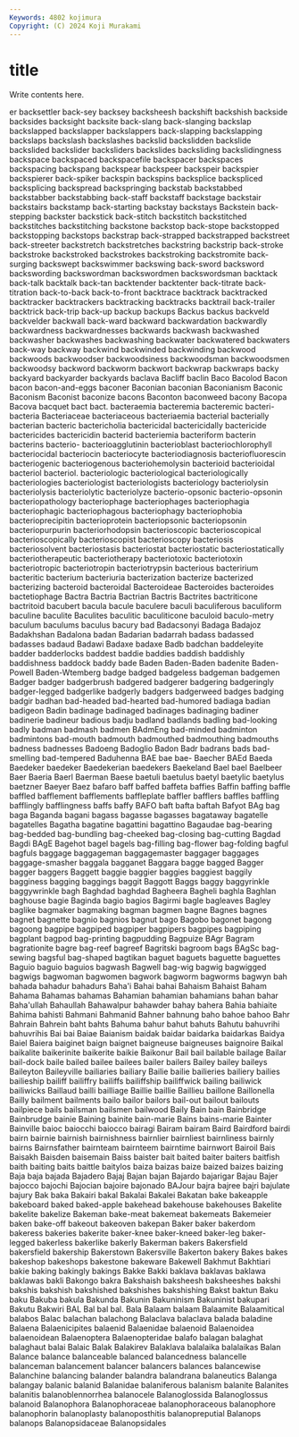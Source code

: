 ```yaml
---
Keywords: 4802 kojimura
Copyright: (C) 2024 Koji Murakami
---
```


# title

Write contents here.



er backsettler back-sey
backsey backsheesh backshift backshish backside backsides backsight backsite back-slang back-slanging
backslap backslapped backslapper backslappers back-slapping backslapping backslaps backslash backslashes backslid
backslidden backslide backslided backslider backsliders backslides backsliding backslidingness backspace backspaced
backspacefile backspacer backspaces backspacing backspang backspear backspeer backspeir backspier backspierer
back-spiker backspin backspins backsplice backspliced backsplicing backspread backspringing backstab backstabbed
backstabber backstabbing back-staff backstaff backstage backstair backstairs backstamp back-starting backstay
backstays Backstein back-stepping backster backstick back-stitch backstitch backstitched backstitches backstitching
backstone backstop back-stope backstopped backstopping backstops backstrap back-strapped backstrapped backstreet
back-streeter backstretch backstretches backstring backstrip back-stroke backstroke backstroked backstrokes backstroking
backstromite back-surging backswept backswimmer backswing back-sword backsword backswording backswordman backswordmen
backswordsman backtack back-talk backtalk back-tan backtender backtenter back-titrate back-titration back-to-back
back-to-front backtrace backtrack backtracked backtracker backtrackers backtracking backtracks backtrail back-trailer
backtrick back-trip back-up backup backups Backus backus backveld backvelder backwall
back-ward backward backwardation backwardly backwardness backwardnesses backwards backwash backwashed backwasher
backwashes backwashing backwater backwatered backwaters back-way backway backwind backwinded backwinding
backwood backwoods backwoodser backwoodsiness backwoodsman backwoodsmen backwoodsy backword backworm backwort
backwrap backwraps backy backyard backyarder backyards baclava Bacliff baclin Baco
Bacolod Bacon bacon bacon-and-eggs baconer Baconian baconian Baconianism Baconic Baconism
Baconist baconize bacons Baconton baconweed bacony Bacopa Bacova bacquet bact
bact. bacteraemia bacteremia bacteremic bacteri- bacteria Bacteriaceae bacteriaceous bacteriaemia bacterial
bacterially bacterian bacteric bactericholia bactericidal bactericidally bactericide bactericides bactericidin bacterid
bacteriemia bacteriform bacterin bacterins bacterio- bacterioagglutinin bacterioblast bacteriochlorophyll bacteriocidal bacteriocin
bacteriocyte bacteriodiagnosis bacteriofluorescin bacteriogenic bacteriogenous bacteriohemolysin bacterioid bacterioidal bacteriol bacteriol.
bacteriologic bacteriological bacteriologically bacteriologies bacteriologist bacteriologists bacteriology bacteriolysin bacteriolysis bacteriolytic
bacteriolyze bacterio-opsonic bacterio-opsonin bacteriopathology bacteriophage bacteriophages bacteriophagia bacteriophagic bacteriophagous bacteriophagy
bacteriophobia bacterioprecipitin bacterioprotein bacteriopsonic bacteriopsonin bacteriopurpurin bacteriorhodopsin bacterioscopic bacterioscopical bacterioscopically
bacterioscopist bacterioscopy bacteriosis bacteriosolvent bacteriostasis bacteriostat bacteriostatic bacteriostatically bacteriotherapeutic bacteriotherapy
bacteriotoxic bacteriotoxin bacteriotropic bacteriotropin bacteriotrypsin bacterious bacteririum bacteritic bacterium bacteriuria
bacterization bacterize bacterized bacterizing bacteroid bacteroidal Bacteroideae Bacteroides bacteroides bactetiophage
Bactra Bactria Bactrian Bactris Bactrites bactriticone bactritoid bacubert bacula bacule
baculere baculi baculiferous baculiform baculine baculite Baculites baculitic baculiticone baculoid
baculo-metry baculum baculums baculus bacury bad Badacsonyi Badaga Badajoz Badakhshan
Badalona badan Badarian badarrah badass badassed badasses badaud Badawi Badaxe
badaxe Badb badchan baddeleyite badder badderlocks baddest baddie baddies baddish
baddishly baddishness baddock baddy bade Baden Baden-Baden badenite Baden-Powell Baden-Wtemberg
badge badged badgeless badgeman badgemen Badger badger badgerbrush badgered badgerer
badgering badgeringly badger-legged badgerlike badgerly badgers badgerweed badges badging badgir
badhan bad-headed bad-hearted bad-humored badiaga badian badigeon Badin badinage badinaged
badinages badinaging badiner badinerie badineur badious badju badland badlands badling
bad-looking badly badman badmash badmen BAdmEng bad-minded badminton badmintons bad-mouth
badmouth badmouthed badmouthing badmouths badness badnesses Badoeng Badoglio Badon Badr
badrans bads bad-smelling bad-tempered Baduhenna BAE bae bae- Baecher BAEd
Baeda Baedeker baedeker Baedekerian baedekers Baekeland Bael bael Baelbeer Baer
Baeria Baerl Baerman Baese baetuli baetulus baetyl baetylic baetylus baetzner
Baeyer Baez bafaro baff baffed baffeta baffies Baffin baffing baffle
baffled bafflement bafflements baffleplate baffler bafflers baffles baffling bafflingly bafflingness
baffs baffy BAFO baft bafta baftah Bafyot BAg bag baga
Baganda bagani bagass bagasse bagasses bagataway bagatelle bagatelles Bagatha bagatine
bagattini bagattino Bagaudae bag-bearing bag-bedded bag-bundling bag-cheeked bag-closing bag-cutting Bagdad
Bagdi BAgE Bagehot bagel bagels bag-filling bag-flower bag-folding bagful bagfuls
baggage baggageman baggagemaster baggager baggages baggage-smasher baggala bagganet Baggara bagge
bagged Bagger bagger baggers Baggett baggie baggier baggies baggiest baggily
bagginess bagging baggings baggit Baggott Baggs baggy baggyrinkle baggywrinkle bagh
Baghdad baghdad Bagheera Bagheli baghla Baghlan baghouse bagie Baginda bagio
bagios Bagirmi bagle bagleaves Bagley baglike bagmaker bagmaking bagman bagmen
bagne Bagnes bagnes bagnet bagnette bagnio bagnios bagnut bago Bagobo
bagonet bagong bagoong bagpipe bagpiped bagpiper bagpipers bagpipes bagpiping bagplant
bagpod bag-printing bagpudding Bagpuize BAgr Bagram bagrationite bagre bag-reef bagreef
Bagritski bagroom bags BAgSc bag-sewing bagsful bag-shaped bagtikan baguet baguets
baguette baguettes Baguio baguio baguios bagwash Bagwell bag-wig bagwig bagwigged
bagwigs bagwoman bagwomen bagwork bagworm bagworms bagwyn bah bahada bahadur
bahadurs Baha'i Bahai bahai Bahaism Bahaist Baham Bahama Bahamas bahamas
Bahamian bahamian bahamians bahan bahar Baha'ullah Bahaullah Bahawalpur bahawder bahay
bahera Bahia bahiaite Bahima bahisti Bahmani Bahmanid Bahner bahnung baho
bahoe bahoo Bahr Bahrain Bahrein baht bahts Bahuma bahur bahut
bahuts Bahutu bahuvrihi bahuvrihis Bai bai Baiae Baianism baidak baidar
baidarka baidarkas Baidya Baiel Baiera baiginet baign baignet baigneuse baigneuses
baignoire Baikal baikalite baikerinite baikerite baikie Baikonur Bail bail bailable
bailage Bailar bail-dock baile bailed bailee bailees bailer bailers Bailey
bailey baileys Baileyton Baileyville bailiaries bailiary Bailie bailie bailieries bailiery
bailies bailieship bailiff bailiffry bailiffs bailiffship bailiffwick bailing bailiwick bailiwicks
Baillaud bailli bailliage Baillie baillie Baillieu baillone Baillonella Bailly bailment
bailments bailo bailor bailors bail-out bailout bailouts bailpiece bails bailsman
bailsmen bailwood Baily Bain bain Bainbridge Bainbrudge bainie Baining bainite
bain-marie Bains bains-marie Bainter Bainville baioc baiocchi baiocco bairagi Bairam
bairam Baird Bairdford bairdi bairn bairnie bairnish bairnishness bairnlier bairnliest
bairnliness bairnly bairns Bairnsfather bairnteam bairnteem bairntime bairnwort Bairoil Bais
Baisakh Baisden baisemain Baiss baister bait baited baiter baiters baitfish
baith baiting baits baittle baitylos baiza baizas baize baized baizes
baizing Baja baja bajada Bajadero Bajaj Bajan bajan Bajardo bajarigar
Bajau Bajer bajocco bajochi Bajocian bajoire bajonado BAJour bajra bajree
bajri bajulate bajury Bak baka Bakairi bakal Bakalai Bakalei Bakatan
bake bakeapple bakeboard baked baked-apple bakehead bakehouse bakehouses Bakelite bakelite
bakelize Bakeman bake-meat bakemeat bakemeats Bakemeier baken bake-off bakeout bakeoven
bakepan Baker baker bakerdom bakeress bakeries bakerite baker-knee baker-kneed baker-leg
baker-legged bakerless bakerlike bakerly Bakerman bakers Bakersfield bakersfield bakership Bakerstown
Bakersville Bakerton bakery Bakes bakes bakeshop bakeshops bakestone bakeware Bakewell
Bakhmut Bakhtiari bakie baking bakingly bakings Bakke Bakki baklava baklavas
baklawa baklawas bakli Bakongo bakra Bakshaish baksheesh baksheeshes bakshi bakshis
bakshish bakshished bakshishes bakshishing Bakst baktun Baku baku Bakuba bakula
Bakunda Bakunin Bakuninism Bakuninist bakupari Bakutu Bakwiri BAL Bal bal
bal. Bala Balaam balaam Balaamite Balaamitical balabos Balac balachan balachong
Balaclava balaclava balada baladine Balaena Balaenicipites balaenid Balaenidae balaenoid Balaenoidea
balaenoidean Balaenoptera Balaenopteridae balafo balagan balaghat balaghaut balai Balaic Balak
Balakirev Balaklava balalaika balalaikas Balan Balance balance balanceable balanced balancedness
balancelle balanceman balancement balancer balancers balances balancewise Balanchine balancing balander
balandra balandrana balaneutics Balanga balangay balanic balanid Balanidae balaniferous balanism
balanite Balanites balanitis balanoblennorrhea balanocele Balanoglossida Balanoglossus balanoid Balanophora Balanophoraceae
balanophoraceous balanophore balanophorin balanoplasty balanoposthitis balanopreputial Balanops balanops Balanopsidaceae Balanopsidales
